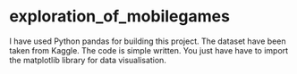 # exploration_of_mobilegames
I have used Python pandas for building this project.
The dataset have been taken from Kaggle.
The code is simple written. You just have have to import the matplotlib library for data visualisation.

